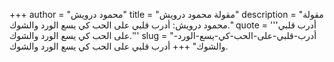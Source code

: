 +++
author = "محمود درويش"
title = "مقولة محمود درويش"
description = "مقولة محمود درويش: أدرب قلبي على الحب كي يسع الورد والشوك."
quote = '''أدرب قلبي على الحب كي يسع الورد والشوك.''' 
slug = "أدرب-قلبي-على-الحب-كي-يسع-الورد-والشوك"
+++
أدرب قلبي على الحب كي يسع الورد والشوك.
